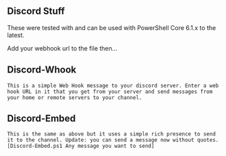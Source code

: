 ## Discord Stuff
These were tested with and can be used with PowerShell Core 6.1.x to the latest.

Add your webhook url to the file then...

## Discord-Whook
```
This is a simple Web Hook message to your discord server. Enter a web hook URL in it that you get from your server and send messages from your home or remote servers to your channel.
```
## Discord-Embed
```
This is the same as above but it uses a simple rich presence to send it to the channel. Update: you can send a message now without quotes. [Discord-Embed.ps1 Any message you want to send]
```
